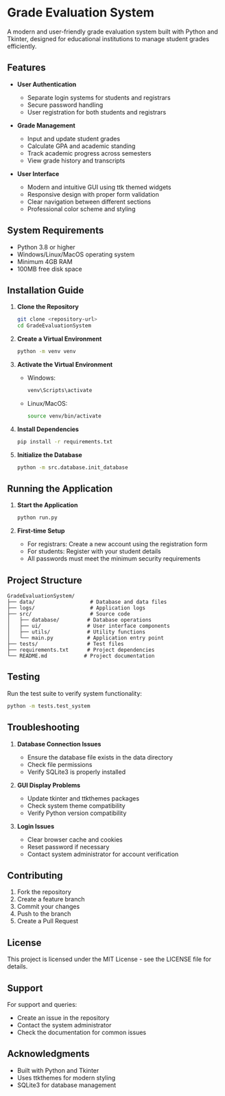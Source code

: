 # Grade Evaluation System

A modern and user-friendly grade evaluation system built with Python and Tkinter, designed for educational institutions to manage student grades efficiently.

## Features

- **User Authentication**
  - Separate login systems for students and registrars
  - Secure password handling
  - User registration for both students and registrars

- **Grade Management**
  - Input and update student grades
  - Calculate GPA and academic standing
  - Track academic progress across semesters
  - View grade history and transcripts

- **User Interface**
  - Modern and intuitive GUI using ttk themed widgets
  - Responsive design with proper form validation
  - Clear navigation between different sections
  - Professional color scheme and styling

## System Requirements

- Python 3.8 or higher
- Windows/Linux/MacOS operating system
- Minimum 4GB RAM
- 100MB free disk space

## Installation Guide

1. **Clone the Repository**
   ```bash
   git clone <repository-url>
   cd GradeEvaluationSystem
   ```

2. **Create a Virtual Environment**
   ```bash
   python -m venv venv
   ```

3. **Activate the Virtual Environment**
   - Windows:
     ```bash
     venv\Scripts\activate
     ```
   - Linux/MacOS:
     ```bash
     source venv/bin/activate
     ```

4. **Install Dependencies**
   ```bash
   pip install -r requirements.txt
   ```

5. **Initialize the Database**
   ```bash
   python -m src.database.init_database
   ```

## Running the Application

1. **Start the Application**
   ```bash
   python run.py
   ```

2. **First-time Setup**
   - For registrars: Create a new account using the registration form
   - For students: Register with your student details
   - All passwords must meet the minimum security requirements

## Project Structure

```
GradeEvaluationSystem/
├── data/                  # Database and data files
├── logs/                  # Application logs
├── src/                   # Source code
│   ├── database/         # Database operations
│   ├── ui/               # User interface components
│   ├── utils/            # Utility functions
│   └── main.py           # Application entry point
├── tests/                # Test files
├── requirements.txt      # Project dependencies
└── README.md            # Project documentation
```

## Testing

Run the test suite to verify system functionality:
```bash
python -m tests.test_system
```

## Troubleshooting

1. **Database Connection Issues**
   - Ensure the database file exists in the data directory
   - Check file permissions
   - Verify SQLite3 is properly installed

2. **GUI Display Problems**
   - Update tkinter and ttkthemes packages
   - Check system theme compatibility
   - Verify Python version compatibility

3. **Login Issues**
   - Clear browser cache and cookies
   - Reset password if necessary
   - Contact system administrator for account verification

## Contributing

1. Fork the repository
2. Create a feature branch
3. Commit your changes
4. Push to the branch
5. Create a Pull Request

## License

This project is licensed under the MIT License - see the LICENSE file for details.

## Support

For support and queries:
- Create an issue in the repository
- Contact the system administrator
- Check the documentation for common issues

## Acknowledgments

- Built with Python and Tkinter
- Uses ttkthemes for modern styling
- SQLite3 for database management
